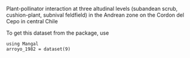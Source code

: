 Plant-pollinator interaction at three altudinal levels (subandean scrub, cushion-plant, subnival feldfield) in the Andrean zone on the Cordon del Cepo in central Chile

To get this dataset from the package, use

    using Mangal
    arroyo_1982 = dataset(9)

